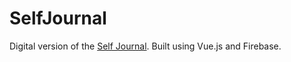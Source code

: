# SelfJournal
Digital version of the [Self Journal](https://bestself.co/products/self-journal). Built using Vue.js and Firebase. 
